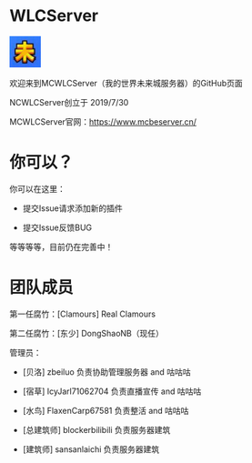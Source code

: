 # WLCServer
<img src=wlc.png width=11% /><br><p>
欢迎来到MCWLCServer（我的世界未来城服务器）的GitHub页面<br><p>
NCWLCServer创立于 2019/7/30<br><p>
MCWLCServer官网：https://www.mcbeserver.cn/<br><p>

# 你可以？
你可以在这里：<br><p>
- 提交Issue请求添加新的插件<br><p>
- 提交Issue反馈BUG<br><p>

等等等等，目前仍在完善中！
  
# 团队成员
第一任腐竹：[Clamours] Real Clamours<br><p>
第二任腐竹：[东少] DongShaoNB（现任）<br><p>
管理员：<br><p>
  - [贝洛] zbeiluo  负责协助管理服务器 and 咕咕咕<br><p>
  - [宿草] IcyJarl71062704  负责直播宣传 and 咕咕咕<br><p>
  - [水鸟] FlaxenCarp67581 负责整活 and 咕咕咕<br><p>
  - [总建筑师] blockerbilibili 负责服务器建筑<br><p>
  - [建筑师] sansanlaichi 负责服务器建筑<br><p>



